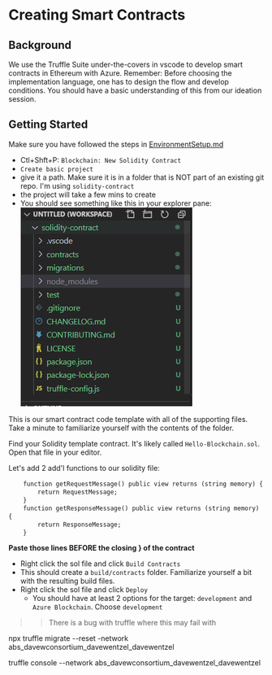 # Creating Smart Contracts

## Background

We use the Truffle Suite under-the-covers in vscode to develop smart contracts in Ethereum with Azure. Remember: Before choosing the implementation language, one has to design the flow and develop conditions. You should have a basic understanding of this from our ideation session.  

## Getting Started

Make sure you have followed the steps in [EnvironmentSetup.md](EnvironmentSetup.md)

* Ctl+Shft+P:  `Blockchain: New Solidity Contract`
* `Create basic project`
* give it a path.  Make sure it is in a folder that is NOT part of an existing git repo.  I'm using `solidity-contract`
* the project will take a few mins to create
* You should see something like this in your explorer pane:
![](../../img/sc.png)

This is our smart contract code template with all of the supporting files.  Take a minute to familiarize yourself with the contents of the folder.  

Find your Solidity template contract.  It's likely called `Hello-Blockchain.sol`.  Open that file in your editor. 

Let's add 2 add'l functions to our solidity file:

```
    function getRequestMessage() public view returns (string memory) {
        return RequestMessage;
    }
    function getResponseMessage() public view returns (string memory) {
        return ResponseMessage;
    }
```

**Paste those lines BEFORE the closing } of the contract**

* Right click the sol file and click `Build Contracts`
* This should create a `build/contracts` folder.  Familiarize yourself a bit with the resulting build files.  
* Right click the sol file and click `Deploy`
  * You should have at least 2 options for the target:  `development` and `Azure Blockchain`.  Choose `development`

>> There is a bug with truffle where this may fail with 

npx truffle migrate --reset -network abs_davewconsortium_davewentzel_davewentzel

truffle console --network abs_davewconsortium_davewentzel_davewentzel